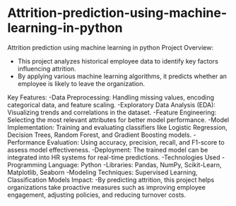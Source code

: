 # Attrition-prediction-using-machine-learning-in-python
Attrition prediction using machine learning in python
Project Overview:
- This project analyzes historical employee data to identify key factors influencing attrition.
- By applying various machine learning algorithms, it predicts whether an employee is likely to leave the organization.

Key Features:
-Data Preprocessing: Handling missing values, encoding categorical data, and feature scaling.
-Exploratory Data Analysis (EDA): Visualizing trends and correlations in the dataset.
-Feature Engineering: Selecting the most relevant attributes for better model performance.
-Model Implementation: Training and evaluating classifiers like Logistic Regression, Decision Trees, Random Forest, and Gradient Boosting models.
-Performance Evaluation: Using accuracy, precision, recall, and F1-score to assess model effectiveness.
-Deployment: The trained model can be integrated into HR systems for real-time predictions.
-Technologies Used
-Programming Language: Python
-Libraries: Pandas, NumPy, Scikit-Learn, Matplotlib, Seaborn
-Modeling Techniques: Supervised Learning, Classification Models
Impact:
-By predicting attrition, this project helps organizations take proactive measures such as improving employee engagement, adjusting policies, and reducing turnover costs.
